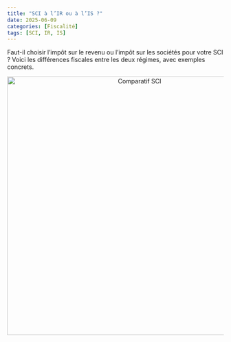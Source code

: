 ```yaml
---
title: "SCI à l’IR ou à l’IS ?"
date: 2025-06-09
categories: [Fiscalité]
tags: [SCI, IR, IS]
---
```


Faut-il choisir l’impôt sur le revenu ou l’impôt sur les sociétés pour votre SCI ? Voici les différences fiscales entre les deux régimes, avec exemples concrets.
<p align="center">
  <img src="../assets/images/a44b0ee1-7b70-4c76-a33b-09d8747aba14.png" alt="Comparatif SCI" width="600">
</p>
